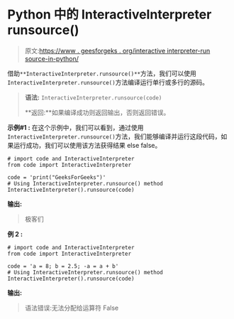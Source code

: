 # Python 中的 InteractiveInterpreter runsource()

> 原文:[https://www . geesforgeks . org/interactive interpreter-run source-in-python/](https://www.geeksforgeeks.org/interactiveinterpreter-runsource-in-python/)

借助`**InteractiveInterpreter.runsource()**`方法，我们可以使用`InteractiveInterpreter.runsource()`方法编译运行单行或多行的源码。

> **语法:** `InteractiveInterpreter.runsource(code)`
> 
> **返回:**如果编译成功则返回输出，否则返回错误。

**示例#1 :**
在这个示例中，我们可以看到，通过使用`InteractiveInterpreter.runsource()`方法，我们能够编译并运行这段代码，如果运行成功，我们可以使用该方法获得结果 else false。

```
# import code and InteractiveInterpreter
from code import InteractiveInterpreter

code = 'print("GeeksForGeeks")'
# Using InteractiveInterpreter.runsource() method
InteractiveInterpreter().runsource(code)
```

**输出:**

> 极客们

**例 2 :**

```
# import code and InteractiveInterpreter
from code import InteractiveInterpreter

code = 'a = 8; b = 2.5; -a = a + b'
# Using InteractiveInterpreter.runsource() method
InteractiveInterpreter().runsource(code)
```

**输出:**

> 语法错误:无法分配给运算符
> False